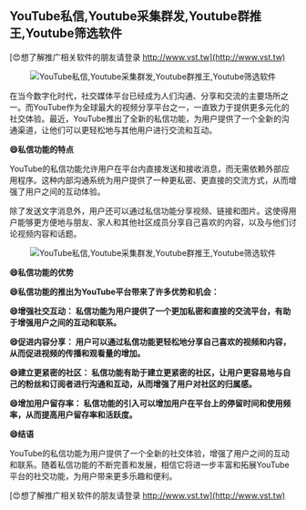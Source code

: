 ## **YouTube私信,Youtube采集群发,Youtube群推王,Youtube筛选软件**

[😍想了解推广相关软件的朋友请登录 http://www.vst.tw](http://www.vst.tw)

 <center><img src="https://vst.tw/MP4/tuiguang/png/3.png" alt="YouTube私信,Youtube采集群发,Youtube群推王,Youtube筛选软件"></center>

在当今数字化时代，社交媒体平台已经成为人们沟通、分享和交流的主要场所之一。而YouTube作为全球最大的视频分享平台之一，一直致力于提供更多元化的社交体验。最近，YouTube推出了全新的私信功能，为用户提供了一个全新的沟通渠道，让他们可以更轻松地与其他用户进行交流和互动。

**😄私信功能的特点**

YouTube的私信功能允许用户在平台内直接发送和接收消息，而无需依赖外部应用程序。这种内部沟通系统为用户提供了一种更私密、更直接的交流方式，从而增强了用户之间的互动体验。

除了发送文字消息外，用户还可以通过私信功能分享视频、链接和图片。这使得用户能够更方便地与朋友、家人和其他社区成员分享自己喜欢的内容，以及与他们讨论视频内容和话题。

 <center><img src="https://vst.tw/MP4/tuiguang/png/3.png" alt="YouTube私信,Youtube采集群发,Youtube群推王,Youtube筛选软件"></center>

**😄私信功能的优势**

**😄私信功能的推出为YouTube平台带来了许多优势和机会：**

**😄增强社交互动： 私信功能为用户提供了一个更加私密和直接的交流平台，有助于增强用户之间的互动和联系。**

**😄促进内容分享： 用户可以通过私信功能更轻松地分享自己喜欢的视频和内容，从而促进视频的传播和观看量的增加。**

**😄建立更紧密的社区： 私信功能有助于建立更紧密的社区，让用户更容易地与自己的粉丝和订阅者进行沟通和互动，从而增强了用户对社区的归属感。**

**😄增加用户留存率： 私信功能的引入可以增加用户在平台上的停留时间和使用频率，从而提高用户留存率和活跃度。**

**😄结语**

YouTube的私信功能为用户提供了一个全新的社交体验，增强了用户之间的互动和联系。随着私信功能的不断完善和发展，相信它将进一步丰富和拓展YouTube平台的社交功能，为用户带来更多乐趣和便利。

[😍想了解推广相关软件的朋友请登录 http://www.vst.tw](http://www.vst.tw)



